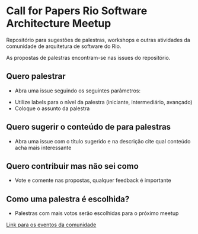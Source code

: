 # Call for Papers Rio Software Architecture Meetup

Repositório para sugestões de palestras, workshops e outras atividades da comunidade de arquitetura de software do Rio.

As propostas de palestras encontram-se nas issues do repositório. 

## Quero palestrar
* Abra uma issue seguindo os seguintes parâmetros:

- Utilize labels para o nível da palestra (iniciante, intermediário, avançado) 
- Coloque o assunto da palestra

## Quero sugerir o conteúdo de para palestras
* Abra uma issue com o título sugerido e na descrição cite qual conteúdo acha mais interessante

## Quero contribuir mas não sei como
* Vote e comente nas propostas, qualquer feedback é importante

## Como uma palestra é escolhida?
* Palestras com mais votos serão escolhidas para o próximo meetup


[Link para os eventos da comunidade](https://www.meetup.com/pt-BR/Rio-Software-Architecture-Meetup/)
